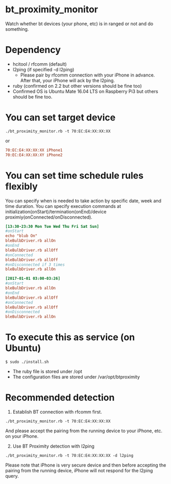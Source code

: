# bt_proximity_monitor

Watch whether bt devices (your phone, etc) is in ranged or not and do something.

# Dependency

* hcitool / rfcomm (default)
* l2ping (if specified -d l2ping)
  * Please pair by rfcomm connection with your iPhone in advance. After that, your iPhone will ack by the l2ping.
* ruby (confirmed on 2.2 but other versions should be fine too)
* Confirmed OS is Ubuntu Mate 16.04 LTS on Raspberry Pi3 but others should be fine too.

# You can set target device

```
./bt_proximity_monitor.rb -t 70:EC:E4:XX:XX:XX
```

or

```devices.cfg
70:EC:E4:XX:XX:XX iPhone1
70:EC:E4:XX:XX:XY iPhone2
```


# You can set time schedule rules flexibly

You can specify when is needed to take action by specific date, week and time duration.
You can specify execution commands at initialization(onStart)/termination(onEnd)/device proximiy(onConnected/onDisconnected).

```rules.cfg
[13:30-23:30 Mon Tue Wed Thu Fri Sat Sun]
#onStart
echo "blub On"
bleBulbDriver.rb allOn
#onEnd
bleBulbDriver.rb allOff
#onConnected
bleBulbDriver.rb allOff
#onDisconnected if 3 times
bleBulbDriver.rb allOn

[2017-01-01 03:00-03:26]
#onStart
bleBulbDriver.rb allOn
#onEnd
bleBulbDriver.rb allOff
#onConnected
bleBulbDriver.rb allOff
#onDisconnected
bleBulbDriver.rb allOn
```

# To execute this as service (on Ubuntu)

```
$ sudo ./install.sh
```

* The ruby file is stored under /opt
* The configuration files are stored under /var/opt/btproximity

# Recommended detection

1. Establish BT connection with rfcomm first.
```
./bt_proximity_monitor.rb -t 70:EC:E4:XX:XX:XX
```
And please accept the pairing from the running device to your iPhone, etc. on your iPhone.

2. Use BT Proximity detection with l2ping

```
./bt_proximity_monitor.rb -t 70:EC:E4:XX:XX:XX -d l2ping
```

Please note that iPhone is very secure device and then before accepting the pairing from the running device, iPhone will not respond for the l2ping query.
